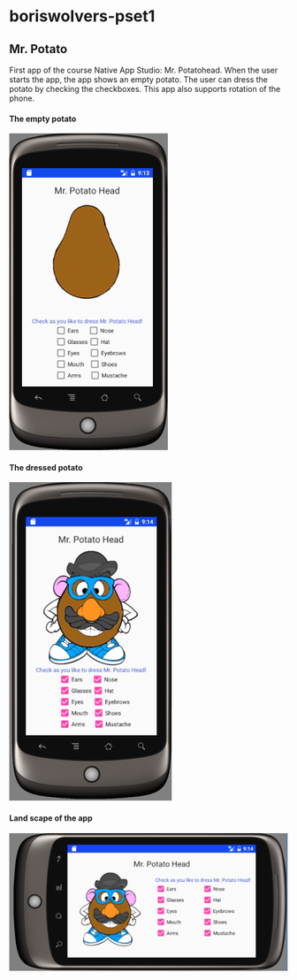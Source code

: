 # boriswolvers-pset1
## Mr. Potato
First app of the course Native App Studio: Mr. Potatohead. When the user starts the app, the app shows an empty potato. The user can dress the potato by checking the checkboxes. This app also supports rotation of the phone. 

#### The empty potato
![alt text](https://github.com/boriswolvers/boriswolvers-pset1/blob/master/doc/empty_potato.png "Potato empty")

#### The dressed potato
![alt text](https://github.com/boriswolvers/boriswolvers-pset1/blob/master/doc/dressed_potato.png "Potato dressed")

#### Land scape of the app
![alt text](https://github.com/boriswolvers/boriswolvers-pset1/blob/master/doc/dressed_land_potato.png "Potato land")

